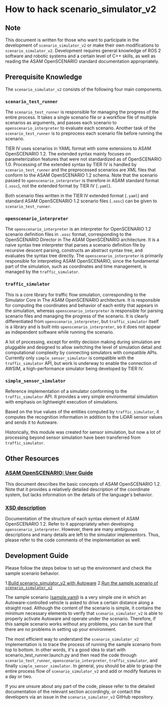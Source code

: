# How to hack scenario_simulator_v2

## Note

This document is written for those who want to participate in the development
of `scenario_simulator_v2` or make their own modifications to
`scenario_simulator_v2`. Development requires general knowledge of ROS 2
software and robotic systems and a certain level of C++ skills, as well as
reading the ASAM OpenSCENARIO standard documentation appropriately.

## Prerequisite Knowledge

The `scenario_simulator_v2` consists of the following four main components.

### `scenario_test_runner`

The `scenario_test_runner` is responsible for managing the progress of the
entire process. It takes a single scenario file or a workflow file of multiple
scenarios as arguments, and passes each scenario to `openscenario_interpreter`
to evaluate each scenario. Another task of the `scenario_test_runner` is to
preprocess each scenario file before running the scenario.

TIER IV uses scenarios in YAML format with some extensions to ASAM OpenSCENARIO
1.2. The extended syntax mainly focuses on parameterization features that were
not standardized as of OpenSCENARIO 1.0. Processing of the extended syntax by
TIER IV is handled by `scenario_test_runner` and the preprocessed scenarios are
XML files that conform to the ASAM OpenSCENARIO 1.2 schema. Note that the
scenario passed to `openscenario_interpreter` is therefore in ASAM standard
format (`.xosc`), not the extended format by TIER IV (`.yaml`).

Both scenario files written in the TIER IV extended format (`.yaml`) and
standard ASAM OpenSCENARIO 1.2 scenario files (`.xosc`) can be given to
`scenario_test_runner`.

### `openscenario_interpreter`

The `openscenario_interpreter` is an interpreter for OpenSCENARIO 1.2 scenario
definition files in `.xosc` format, corresponding to the OpenSCENARIO Director
in The ASAM OpenSCENARIO architecture. It is a naive syntax tree interpreter
that parses a scenario definition file by recursive descent parsing, constructs
an abstract syntax tree, and evaluates the syntax tree directly. The
`openscenario_interpreter` is primarily responsible for interpreting ASAM
OpenSCENARIO, since the fundamental part of the simulation, such as coordinates
and time management, is managed by the `traffic_simulator`.

### `traffic_simulator`

This is a core library for traffic flow simulation, corresponding to the
Simulator Core in The ASAM OpenSCENARIO architecture. It is responsible for
computing the coordinates and behavior of each entity that appears in the
simulation, whereas `openscenario_interpreter` is responsible for parsing
scenario files and managing the progress of the scenario. It is clearly
differentiated from `openscenario_interpreter`, but `traffic_simulator` itself
is a library and is built into `openscenario_interpreter`, so it does not
appear as independent software while running the scenario.

A lot of processing, except for entity decision making during simulation are
pluggable and designed to allow switching the level of simulation detail and
computational complexity by connecting simulators with compatible APIs.
Currently only `simple_sensor_simulator` is compatible with the
`traffic_simulator` API, but work is underway to enable the connection of
AWSIM, a high-performance simulator being developed by TIER IV.

### `simple_sensor_simulator`

Reference implementation of a simulator conforming to the `traffic_simulator`
API. It provides a very simple environmental simulation with emphasis on
lightweight execution of simulations.

Based on the true values of the entities computed by `traffic_simulator`, it
computes the recognition information in addition to the LiDAR sensor values and
sends it to Autoware.

Historically, this module was created for sensor simulation, but now a lot of
processing beyond sensor simulation have been transferred from
`traffic_simulator`.

## Other Resources

### [ASAM OpenSCENARIO: User Guide](https://www.asam.net/index.php?eID=dumpFile&t=f&f=4908&token=ae9d9b44ab9257e817072a653b5d5e98ee0babf8)

This document describes the basic concepts of ASAM OpenSCENARIO 1.2. Note that
it provides a relatively detailed description of the coordinate system, but
lacks information on the details of the language's behavior.

### [XSD description](https://www.asam.net/static_downloads/ASAM_OpenSCENARIO_V1.2.0_Model_Documentation/modelDocumentation/)

Documentation of the structure of each syntax element of ASAM OpenSCENARIO 1.2.
Refer to it appropriately when developing `openscenario_interpreter`. However,
there are many ambiguous descriptions and many details are left to the
simulator implementors. Thus, please refer to the code comments of the
implementation as well.

## Development Guide

Please follow the steps below to set up the environment and check the sample
scenario behavior.

1.[Build scenario_simulator_v2 with Autoware](https://autowarefoundation.github.io/autoware-documentation/main/tutorials/scenario-simulation/planning-simulation/installation/)
2.[Run the sample scenario of `scenario_simulator_v2`](https://autowarefoundation.github.io/autoware-documentation/main/tutorials/scenario-simulation/planning-simulation/scenario-test-simulation/)

The sample scenario ([sample.yaml](test_runner/scenario_test_runner/scenario/sample.yaml)) is a very simple one in which an Autoware-controlled vehicle is asked to drive a certain distance along a straight road. Although the content of the scenario is simple, it contains the minimum necessary elements to verify that `scenario_simulator_v2` is able to properly activate Autoware and operate under the scenario. Therefore, if this sample scenario works without any problems, you can be sure that there are no problems in setting up your environment.

The most efficient way to understand the `scenario_simulator_v2` implementation is to trace the process of running the sample scenario from top to bottom. In other words, it's a good idea to start with scenario_test_runner.launch.py and then read the code through `scenario_test_runner`, `openscenario_interpreter`, `traffic_simulator`, and finally `simple_sensor_simulator`. In general, you should be able to grasp the entire process flow of `scenario_simulator_v2` and add or modify features in a day or two.

If you are unsure about any part of the code, please refer to the detailed documentation of the relevant section accordingly, or contact the developers via an issue in the `scenario_simulator_v2` GitHub repository.
